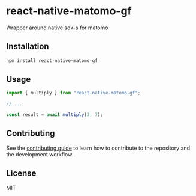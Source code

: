# react-native-matomo-gf

Wrapper around native sdk-s for matomo

## Installation

```sh
npm install react-native-matomo-gf
```

## Usage

```js
import { multiply } from "react-native-matomo-gf";

// ...

const result = await multiply(3, 7);
```

## Contributing

See the [contributing guide](CONTRIBUTING.md) to learn how to contribute to the repository and the development workflow.

## License

MIT
